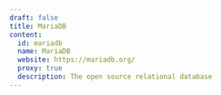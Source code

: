 ```yaml
---
draft: false
title: MariaDB
content:
  id: mariadb
  name: MariaDB
  website: https://mariadb.org/
  proxy: true
  description: The open source relational database
---
```

